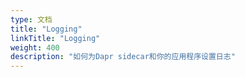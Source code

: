 ```yaml
---
type: 文档
title: "Logging"
linkTitle: "Logging"
weight: 400
description: "如何为Dapr sidecar和你的应用程序设置日志"
---
```


